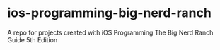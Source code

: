 # ios-programming-big-nerd-ranch
A repo for projects created with iOS Programming The Big Nerd Ranch Guide 5th Edition
